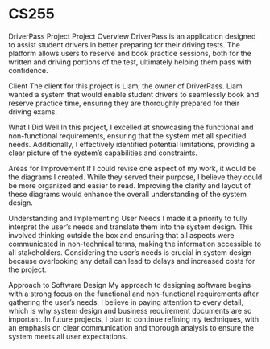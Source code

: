 # CS255
DriverPass Project
Project Overview
DriverPass is an application designed to assist student drivers in better preparing for their driving tests. The platform allows users to reserve and book practice sessions, both for the written and driving portions of the test, ultimately helping them pass with confidence.

Client
The client for this project is Liam, the owner of DriverPass. Liam wanted a system that would enable student drivers to seamlessly book and reserve practice time, ensuring they are thoroughly prepared for their driving exams.

What I Did Well
In this project, I excelled at showcasing the functional and non-functional requirements, ensuring that the system met all specified needs. Additionally, I effectively identified potential limitations, providing a clear picture of the system’s capabilities and constraints.

Areas for Improvement
If I could revise one aspect of my work, it would be the diagrams I created. While they served their purpose, I believe they could be more organized and easier to read. Improving the clarity and layout of these diagrams would enhance the overall understanding of the system design.

Understanding and Implementing User Needs
I made it a priority to fully interpret the user’s needs and translate them into the system design. This involved thinking outside the box and ensuring that all aspects were communicated in non-technical terms, making the information accessible to all stakeholders. Considering the user’s needs is crucial in system design because overlooking any detail can lead to delays and increased costs for the project.

Approach to Software Design
My approach to designing software begins with a strong focus on the functional and non-functional requirements after gathering the user’s needs. I believe in paying attention to every detail, which is why system design and business requirement documents are so important. In future projects, I plan to continue refining my techniques, with an emphasis on clear communication and thorough analysis to ensure the system meets all user expectations.

